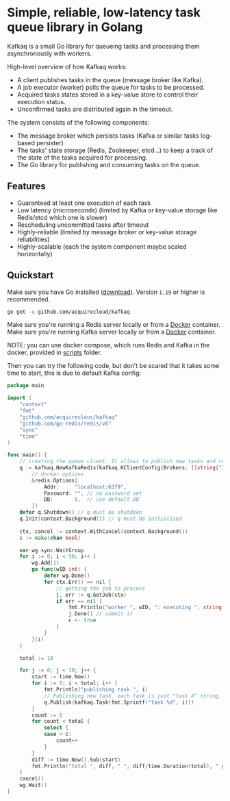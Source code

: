 # Simple, reliable, low-latency task queue library in Golang
Kafkaq is a small Go library for queueing tasks and processing them asynchronously with workers. 

High-level overview of how Kafkaq works:
- A client publishes tasks in the queue (message broker like Kafka).
- A job executor (worker) polls the queue for tasks to be processed.
- Acquired tasks states stored in a key-value store to control their execution status. 
- Unconfirmed tasks are distributed again in the timeout. 

The system consists of the following components:
- The message broker which persists tasks (Kafka or similar tasks log-based persister)
- The tasks' state storage (Redis, Zookeeper, etcd...) to keep a track of the state of the tasks acquired for processing.
- The Go library for publishing and consuming tasks on the queue.

## Features
- Guaranteed at least one execution of each task
- Low latency (microseconds) (limited by Kafka or key-value storage like Redis/etcd which one is slower)
- Rescheduling uncommitted tasks after timeout
- Highly-reliable (limited by message broker or key-value storage reliabilities)
- Highly-scalable (each the system component maybe scaled horizontally)

## Quickstart

Make sure you have Go installed ([download](https://golang.org/dl/)). Version `1.19` or higher is recommended.

```sh
go get -u github.com/acquirecloud/kafkaq
```

Make sure you're running a Redis server locally or from a [Docker](https://hub.docker.com/_/redis) container.
Make sure you're running Kafka server locally or from a [Docker](https://hub.docker.com/_/redis) container.

NOTE: you can use docker compose, which runs Redis and Kafka in the docker, provided in [scripts](./scripts/run-in-docker) folder. 

Then you can try the following code, but don't be scared that it takes some time to start, this is due to default Kafka config:

```go
package main

import (
	"context"
	"fmt"
	"github.com/acquireclous/kafkaq"
	"github.com/go-redis/redis/v8"
	"sync"
	"time"
)

func main() {
	// creating the queue client. It allows to publish new tasks and receiving existing ones from the queue 
	q := kafkaq.NewKafkaRedis(kafkaq.KClientConfig{Brokers: []string{"localhost:9092"}, GroupID: "test"},
		// docker options
		&redis.Options{
			Addr:     "localhost:6379",
			Password: "", // no password set
			DB:       0,  // use default DB
		})
	defer q.Shutdown() // q must be shutdown
	q.Init(context.Background()) // q must be initialized
	
	ctx, cancel := context.WithCancel(context.Background())
	c := make(chan bool)

	var wg sync.WaitGroup
	for i := 0; i < 50; i++ {
		wg.Add(1)
		go func(wID int) {
			defer wg.Done()
			for ctx.Err() == nil {
				// getting the job to process
				j, err := q.GetJob(ctx)
				if err == nil {
					fmt.Println("worker ", wID, ": executing ", string(j.Task()))
					j.Done() // commit it
					c <- true
				}
			}
		}(i)
	}

	total := 10

	for j := 0; j < 10; j++ {
		start := time.Now()
		for i := 0; i < total; i++ {
			fmt.Println("publishing task ", i)
			// Publishing new task, each task is just "task X" string
			q.Publish(kafkaq.Task(fmt.Sprintf("task %d", i)))
		}
		count := 0
		for count < total {
			select {
			case <-c:
				count++
			}
		}
		diff := time.Now().Sub(start)
		fmt.Println("total ", diff, " ", diff/time.Duration(total), " per one request")
	}
	cancel()
	wg.Wait()
}
```

